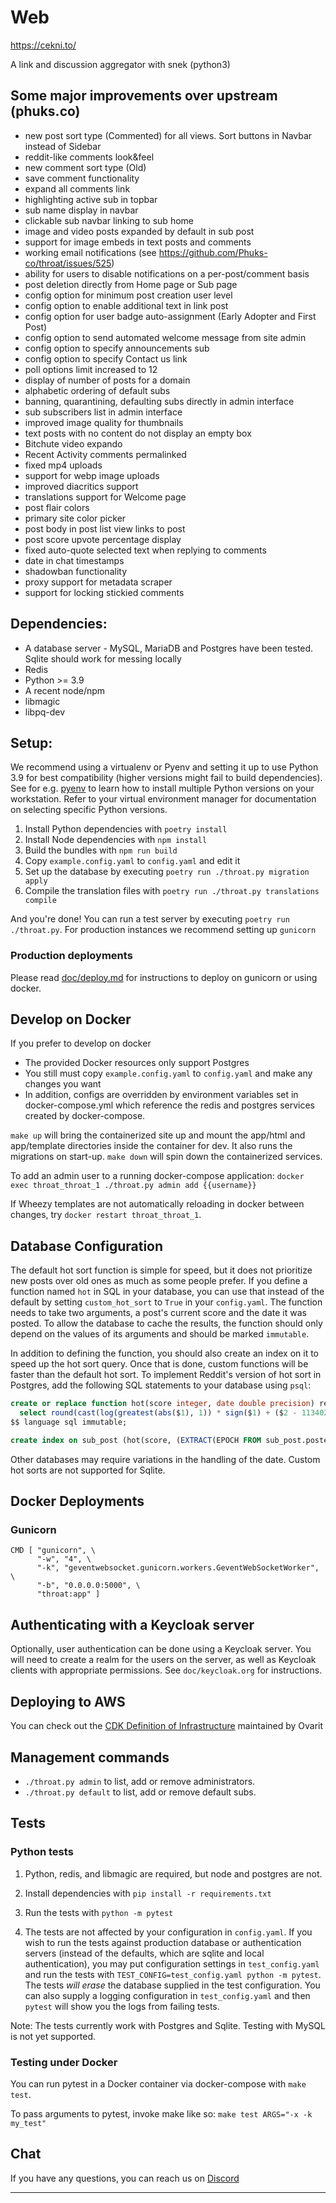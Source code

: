 # Web

https://cekni.to/

A link and discussion aggregator with snek (python3)

## Some major improvements over upstream (phuks.co)

- new post sort type (Commented) for all views. Sort buttons in Navbar instead of Sidebar
- reddit-like comments look&feel
- new comment sort type (Old)
- save comment functionality
- expand all comments link
- highlighting active sub in topbar
- sub name display in navbar
- clickable sub navbar linking to sub home
- image and video posts expanded by default in sub post
- support for image embeds in text posts and comments
- working email notifications (see https://github.com/Phuks-co/throat/issues/525)
- ability for users to disable notifications on a per-post/comment basis
- post deletion directly from Home page or Sub page
- config option for minimum post creation user level
- config option to enable additional text in link post
- config option for user badge auto-assignment (Early Adopter and First Post)
- config option to send automated welcome message from site admin
- config option to specify announcements sub
- config option to specify Contact us link
- poll options limit increased to 12
- display of number of posts for a domain
- alphabetic ordering of default subs
- banning, quarantining, defaulting subs directly in admin interface
- sub subscribers list in admin interface
- improved image quality for thumbnails
- text posts with no content do not display an empty box
- Bitchute video expando
- Recent Activity comments permalinked
- fixed mp4 uploads
- support for webp image uploads
- improved diacritics support
- translations support for Welcome page
- post flair colors
- primary site color picker
- post body in post list view links to post
- post score upvote percentage display
- fixed auto-quote selected text when replying to comments
- date in chat timestamps
- shadowban functionality
- proxy support for metadata scraper
- support for locking stickied comments

## Dependencies:

 - A database server - MySQL, MariaDB and Postgres have been tested. Sqlite should work for messing locally
 - Redis
 - Python >= 3.9
 - A recent node/npm
 - libmagic
 - libpq-dev

## Setup:

We recommend using a virtualenv or Pyenv and setting it up to use Python 3.9 for best compatibility (higher versions might fail to build dependencies). See for e.g. [pyenv](https://github.com/pyenv/pyenv) to learn how to install multiple Python versions on your workstation. Refer to your virtual environment manager for documentation on selecting specific Python versions.

1. Install Python dependencies with `poetry install`
2. Install Node dependencies with `npm install`
3. Build the bundles with `npm run build`
4. Copy `example.config.yaml` to `config.yaml` and edit it
5. Set up the database by executing `poetry run ./throat.py migration apply`
6. Compile the translation files with `poetry run ./throat.py translations compile`

And you're done! You can run a test server by executing `poetry run ./throat.py`. For production instances we recommend setting up `gunicorn`

### Production deployments
Please read [doc/deploy.md](doc/deploy.md) for instructions to deploy on gunicorn or using docker.

## Develop on Docker
If you prefer to develop on docker
 - The provided Docker resources only support Postgres
 - You still must copy `example.config.yaml` to `config.yaml` and make any changes you want
 - In addition, configs are overridden by environment variables set in docker-compose.yml
   which reference the redis and postgres services created by docker-compose.

`make up` will bring the containerized site up and mount the app/html and app/template directories
inside the container for dev. It also runs the migrations on start-up. `make down` will spin down the containerized services.

To add an admin user to a running docker-compose application:
`docker exec throat_throat_1 ./throat.py admin add {{username}}`

If Wheezy templates are not automatically reloading in docker between changes, try `docker restart throat_throat_1`.

## Database Configuration

The default hot sort function is simple for speed, but it does not prioritize new posts over old ones as much as some people prefer.  If you define a function named `hot` in SQL in your database, you can use that instead of the default by setting `custom_hot_sort` to `True` in your `config.yaml`.  The function needs to take two arguments, a post's current score and the date it was posted.  To allow the database to cache the results, the function should only depend on the values of its arguments and should be marked `immutable`.

In addition to defining the function, you should also create an index on it to speed up the hot sort query.  Once that is done, custom functions will be faster than the default hot sort.  To implement Reddit's version of hot sort in Postgres, add the following SQL statements to your database using `psql`:

```sql
create or replace function hot(score integer, date double precision) returns numeric as $$
  select round(cast(log(greatest(abs($1), 1)) * sign($1) + ($2 - 1134028003) / 45000.0 as numeric), 7)
$$ language sql immutable;

create index on sub_post (hot(score, (EXTRACT(EPOCH FROM sub_post.posted))));
```

Other databases may require variations in the handling of the date. Custom hot sorts are not supported for Sqlite.

## Docker Deployments

### Gunicorn
```
CMD [ "gunicorn", \
      "-w", "4", \
      "-k", "geventwebsocket.gunicorn.workers.GeventWebSocketWorker", \
      "-b", "0.0.0.0:5000", \
      "throat:app" ]
```

## Authenticating with a Keycloak server

Optionally, user authentication can be done using a Keycloak server.
You will need to create a realm for the users on the server, as well
as Keycloak clients with appropriate permissions.  See
`doc/keycloak.org` for instructions.

## Deploying to AWS

You can check out the [CDK Definition of Infrastructure](https://gitlab.com/feminist-conspiracy/infrastructure) maintained by Ovarit

## Management commands
 - `./throat.py admin` to list, add or remove administrators.
 - `./throat.py default` to list, add or remove default subs.

## Tests

### Python tests

1. Python, redis, and libmagic are required, but node and postgres are not.

2. Install dependencies with `pip install -r requirements.txt`

3. Run the tests with `python -m pytest`

4. The tests are not affected by your configuration in `config.yaml`.
If you wish to run the tests against production database or
authentication servers (instead of the defaults, which are sqlite and
local authentication), you may put configuration settings in
`test_config.yaml` and run the tests with
`TEST_CONFIG=test_config.yaml python -m pytest`.  The tests *will
erase* the database supplied in the test configuration.  You can also
supply a logging configuration in `test_config.yaml` and then `pytest`
will show you the logs from failing tests.

Note: The tests currently work with Postgres and Sqlite.  Testing with
MySQL is not yet supported.

### Testing under Docker

You can run pytest in a Docker container via docker-compose with `make test`.

To pass arguments to pytest, invoke make like so: `make test ARGS="-x -k my_test"`

## Chat

If you have any questions, you can reach us on [Discord](https://discord.gg/8HFrGrzEx2)

---
